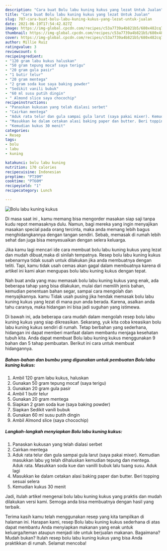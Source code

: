 ```yaml
---
description: "Cara buat Bolu labu kuning kukus yang lezat Untuk Jualan"
title: "Cara buat Bolu labu kuning kukus yang lezat Untuk Jualan"
slug: 707-cara-buat-bolu-labu-kuning-kukus-yang-lezat-untuk-jualan
date: 2021-06-19T17:54:42.827Z
image: https://img-global.cpcdn.com/recipes/c53a7739a4b821b5/680x482cq70/bolu-labu-kuning-kukus-foto-resep-utama.jpg
thumbnail: https://img-global.cpcdn.com/recipes/c53a7739a4b821b5/680x482cq70/bolu-labu-kuning-kukus-foto-resep-utama.jpg
cover: https://img-global.cpcdn.com/recipes/c53a7739a4b821b5/680x482cq70/bolu-labu-kuning-kukus-foto-resep-utama.jpg
author: Millie Ruiz
ratingvalue: 3
reviewcount: 6
recipeingredient:
- "120 gram labu kukus haluskan"
- "50 gram tepung mocaf saya terigu"
- "20 gram gula pasir"
- "1 butir telur"
- "20 gram mentega"
- "2 gram soda kue saya baking powder"
- "Sedikit vanili bubuk"
- "60 ml susu putih dingin"
- " Almond slice saya chocochip"
recipeinstructions:
- "Panaskan kukusan yang telah dialasi serbet"
- "Cairkan mentega"
- "Aduk rata telur dan gula sampai gula larut (saya pakai mixer). Kemudian masukkan labu yg telah dihaluskan kemudian tepung dan mentega. Aduk rata. Masukkan soda kue dan vanilli bubuk lalu tuang susu. Aduk lagi"
- "Masukkan ke dalam cetakan alasi baking paper dan butter. Beri topping sesuai selera"
- "Kemudian kukus 30 menit"
categories:
- Resep
tags:
- bolu
- labu
- kuning

katakunci: bolu labu kuning 
nutrition: 170 calories
recipecuisine: Indonesian
preptime: "PT39M"
cooktime: "PT60M"
recipeyield: "1"
recipecategory: Lunch

---
```



![Bolu labu kuning kukus](https://img-global.cpcdn.com/recipes/c53a7739a4b821b5/680x482cq70/bolu-labu-kuning-kukus-foto-resep-utama.jpg)

Di masa  saat ini , kamu memang bisa mengorder masakan siap saji tanpa kudu repot memasaknya dulu. Namun, bagi mereka yang ingin menyajikan masakan special pada orang tercinta, maka anda memang lebih bagus menghidangkannya dengan tangan sendiri. Sebab, memasak di rumah lebih sehat dan juga bisa menyesuaikan dengan selera keluarga.

Jika kamu lagi mencari ide cara membuat bolu labu kuning kukus yang lezat dan mudah dibuat,maka di sinilah tempatnya. Resep bolu labu kuning kukus  sebenarnya tidak susah untuk dilakukan jika anda membuatnya dengan teliti. Tapi, kamu tidak usah cemas akan gagal dalam membuatnya 
karena di artikel ini kami akan mengupas bolu labu kuning kukus dengan tepat.  



Nah buat anda yang mau memasak bolu labu kuning kukus yang enak, ada beberapa tahap yang bisa dilakukan, mulai dari memilih jenis bahan, kemudian penentuan bahan segar, sampai cara mengolah dan menyajikannya. kamu Tidak usah pusing jika hendak memasak bolu labu kuning kukus yang lezat di mana pun anda berada. Karena, asalkan anda  tahu caranya, maka hidangan ini bisa jadi suguhan yang istimewa.

Di bawah ini, ada beberapa cara mudah dalam mengolah resep bolu labu kuning kukus yang siap dikreasikan. Sekarang, yuk kita coba kreasikan bolu labu kuning kukus sendiri di rumah. Tetap berbahan yang sederhana, hidangan ini dapat memberi manfaat dalam membantu menjaga kesehatan tubuh kita. Anda dapat membuat Bolu labu kuning kukus menggunakan 9 bahan dan 5 tahap pembuatan. Berikut ini cara untuk membuat hidangannya.

<!--inarticleads1-->

##### Bahan-bahan dan bumbu yang digunakan untuk pembuatan Bolu labu kuning kukus:

1. Ambil 120 gram labu kukus, haluskan
1. Gunakan 50 gram tepung mocaf (saya terigu)
1. Gunakan 20 gram gula pasir
1. Ambil 1 butir telur
1. Gunakan 20 gram mentega
1. Siapkan 2 gram soda kue (saya baking powder)
1. Siapkan Sedikit vanili bubuk
1. Gunakan 60 ml susu putih dingin
1. Ambil  Almond slice (saya chocochip)




<!--inarticleads2-->

##### Langkah-langkah menyiapkan Bolu labu kuning kukus:

1. Panaskan kukusan yang telah dialasi serbet
1. Cairkan mentega
1. Aduk rata telur dan gula sampai gula larut (saya pakai mixer). Kemudian masukkan labu yg telah dihaluskan kemudian tepung dan mentega. Aduk rata. Masukkan soda kue dan vanilli bubuk lalu tuang susu. Aduk lagi
1. Masukkan ke dalam cetakan alasi baking paper dan butter. Beri topping sesuai selera
1. Kemudian kukus 30 menit




Jadi, itulah artikel mengenai  bolu labu kuning kukus  yang praktis dan mudah dilakukan versi kami. Semoga anda bisa membuatnya dengan hasil yang terbaik. 

Terima kasih kamu telah menggunakan resep yang kita tampilkan di halaman ini. Harapan kami, resep  Bolu labu kuning kukus sederhana di atas dapat membantu Anda menyiapkan makanan yang enak untuk keluarga/teman ataupun menjadi ide untuk berjualan makanan. Bagaimana? Mudah bukan? Itulah resep bolu labu kuning kukus yang bisa Anda praktikkan di rumah. Selamat mencoba!

